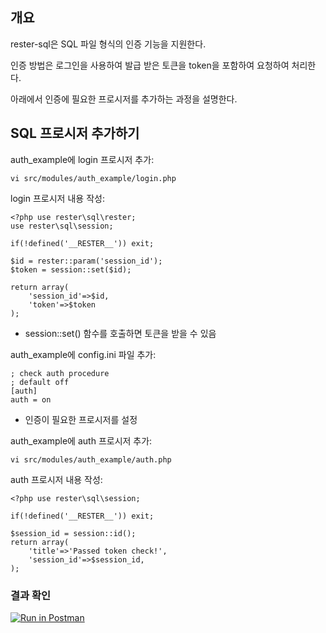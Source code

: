 ## 개요

rester-sql은 SQL 파일 형식의 인증 기능을 지원한다.

인증 방법은 로그인을 사용하여 발급 받은 토큰을 token을 포함하여 요청하여 처리한다.

아래에서 인증에 필요한 프로시저를 추가하는 과정을 설명한다.

## SQL 프로시저 추가하기
auth_example에 login 프로시저 추가:
```
vi src/modules/auth_example/login.php
```

login 프로시저 내용 작성:
```
<?php use rester\sql\rester;
use rester\sql\session;

if(!defined('__RESTER__')) exit;

$id = rester::param('session_id');
$token = session::set($id);

return array(
    'session_id'=>$id,
    'token'=>$token
);
```
- session::set() 함수를 호출하면 토큰을 받을 수 있음

auth_example에 config.ini 파일 추가:
```
; check auth procedure
; default off
[auth]
auth = on
```
 - 인증이 필요한 프로시저를 설정
 
auth_example에 auth 프로시저 추가:
```
vi src/modules/auth_example/auth.php
```

auth 프로시저 내용 작성:
```
<?php use rester\sql\session;

if(!defined('__RESTER__')) exit;

$session_id = session::id();
return array(
    'title'=>'Passed token check!',
    'session_id'=>$session_id,
);
```

### 결과 확인
[![Run in Postman](https://run.pstmn.io/button.svg)](https://app.getpostman.com/run-collection/b48da2f9eeab03ae91de)

